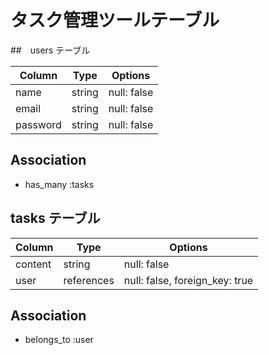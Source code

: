 # タスク管理ツールテーブル

##　users テーブル

| Column   | Type   | Options     |
| -------- | ------ | ----------- |
| name     | string | null: false |
| email    | string | null: false |
| password | string | null: false |

## Association

- has_many :tasks


## tasks テーブル

| Column | Type       | Options                        |
| -------| ---------- | ------------------------------ |
|content | string     | null: false                    |
|user    | references | null: false, foreign_key: true |

## Association

- belongs_to :user